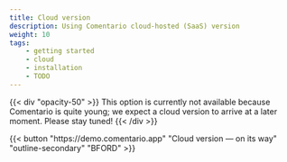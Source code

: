 ```yaml
---
title: Cloud version
description: Using Comentario cloud-hosted (SaaS) version
weight: 10
tags:
    - getting started
    - cloud
    - installation
    - TODO
---
```


{{< div "opacity-50" >}}
This option is currently not available because Comentario is quite young; we expect a cloud version to arrive at a later moment. Please stay tuned!
{{< /div >}}

<!--more-->

<p class="mt-4">
{{< button "https://demo.comentario.app" "Cloud version — on its way" "outline-secondary" "BFORD" >}}
</p>
